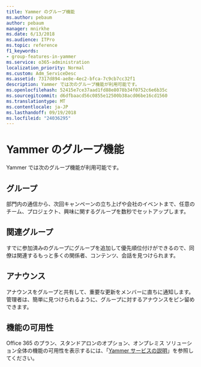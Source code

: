 ```yaml
---
title: Yammer のグループ機能
ms.author: pebaum
author: pebaum
manager: mnirkhe
ms.date: 6/13/2018
ms.audience: ITPro
ms.topic: reference
f1_keywords:
- group-features-in-yammer
ms.service: o365-administration
localization_priority: Normal
ms.custom: Adm_ServiceDesc
ms.assetid: 7317d894-ae8e-4ec2-bfca-7c9cb7cc32f1
description: Yammer では次のグループ機能が利用可能です。
ms.openlocfilehash: 52415e7ce37aad1fd88e8078b34f0752c6e6b35c
ms.sourcegitcommit: d6dfbaacd56c0855e12500b38acd06be16cd1560
ms.translationtype: MT
ms.contentlocale: ja-JP
ms.lasthandoff: 09/19/2018
ms.locfileid: "24036295"
---
```

# <a name="group-features-in-yammer"></a>Yammer のグループ機能

Yammer では次のグループ機能が利用可能です。
  
## <a name="groups"></a>グループ
<a name="bkmk_Groups"> </a>

部門内の通信から、次回キャンペーンの立ち上げや会社のイベントまで、任意のチーム、プロジェクト、興味に関するグループを数秒でセットアップします。
  
## <a name="related-groups"></a>関連グループ
<a name="bkmk_RelatedGroups"> </a>

すでに参加済みのグループにグループを追加して優先順位付けができるので、同僚は関連するもっと多くの関係者、コンテンツ、会話を見つけられます。
  
## <a name="announcements"></a>アナウンス
<a name="bkmk_Announcements"> </a>

アナウンスをグループと共有して、重要な更新をメンバーに直ちに通知します。管理者は、簡単に見つけられるように、グループに対するアナウンスをピン留めできます。
  
## <a name="feature-availability"></a>機能の可用性
<a name="bkmk_Announcements"> </a>

Office 365 のプラン、スタンドアロンのオプション、オンプレミス ソリューション全体の機能の可用性を表示するには、「[Yammer サービスの説明](yammer-service-description.md)」を参照してください。
  

